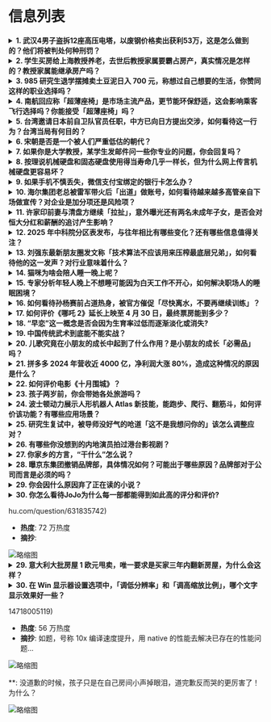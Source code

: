 # 信息列表

<details>
<summary><b>1. 武汉4男子盗拆12座高压电塔，以废钢价格卖出获利53万，这是怎么做到的？他们将被判处何种刑罚？</b></summary>

- **地址**: [传送门](https://www.zhihu.com/question/15477322586)
- **热度**: 823 万热度
- **摘抄**: 2025年2月25日，武汉经开区某电力公司工作人员来到武汉经开区公安分局军山派出...

<img src="https://picx.zhimg.com/80/v2-964c466c2d28a07052dc415cc7bb5285_1440w.png" alt="略缩图" width="200" />
</details>

<details>
<summary><b>2. 学生买房给上海教授养老，去世后教授家属要霸占房产，真实情况是怎样的？教授家属能继承房产吗？</b></summary>

- **地址**: [传送门](https://www.zhihu.com/question/15463753362)
- **热度**: 428 万热度
- **摘抄**: 老师居住环境艰苦 学生“豪气送房” 1983年，二十出头的张玮成为了上海音乐学院...

<img src="https://pic1.zhimg.com/v2-cfe269a6a6ae4af77d76bffecc88da2c_1440w.jpg" alt="略缩图" width="200" />
</details>

<details>
<summary><b>3. 985 研究生退学摆摊卖土豆泥日入 700 元，称想过自己想要的生活，你赞同这样的职业选择吗？</b></summary>

- **地址**: [传送门](https://www.zhihu.com/question/15477690929)
- **热度**: 190 万热度
- **摘抄**: 近日，一则关于985研究生退学摆摊卖土豆泥，日入700元的新闻引发了广泛讨论。虽...

<img src="https://picx.zhimg.com/50/v2-b21c3f0faee786525f40f189ef3cdb3b_b.jpg" alt="略缩图" width="200" />
</details>

<details>
<summary><b>4. 南航回应称「超薄座椅」是市场主流产品，更节能环保舒适，这会影响乘客飞行选择吗？你能接受「超薄座椅」吗？</b></summary>

- **地址**: [传送门](https://www.zhihu.com/question/15410965237)
- **热度**: 126 万热度
- **摘抄**: 近日，有媒体报道称，南方航空公司（以下简称“南方航空”）在部分航线换上了“超薄座...

<img src="https://pic1.zhimg.com/80/v2-3ed731ef40b04a5a21aab61a1709fa8d_1440w.webp?source=1def8aca" alt="略缩图" width="200" />
</details>

<details>
<summary><b>5. 台湾邀请日本前自卫队官员任职，中方已向日方提出交涉，如何看待这一行为？台湾当局有何目的？</b></summary>

- **地址**: [传送门](https://www.zhihu.com/question/15489636283)
- **热度**: 123 万热度
- **摘抄**: 3月21日，外交部发言人毛宁主持例行记者会。有记者就台湾聘请日本前自卫队统合幕僚...

<img src="https://picx.zhimg.com/80/v2-ed410e234de707125b732d0e7c94b5ca_1440w.png" alt="略缩图" width="200" />
</details>

<details>
<summary><b>6. 宋朝是否是一个被人们严重低估的朝代？</b></summary>

- **地址**: [传送门](https://www.zhihu.com/question/479956318)
- **热度**: 121 万热度
- **摘抄**: 

<img src="https://picx.zhimg.com/80/v2-cd0c3341abad45a142f45fb03885de49_1440w.png" alt="略缩图" width="200" />
</details>

<details>
<summary><b>7. 如果你是大学教授，某学生发邮件问一些你专业的问题，你会回复吗？</b></summary>

- **地址**: [传送门](https://www.zhihu.com/question/1886217982943940937)
- **热度**: 98 万热度
- **摘抄**: 

<img src="https://picx.zhimg.com/80/v2-68877f9d90a2bfd0d0fe731128b42909_1440w.png" alt="略缩图" width="200" />
</details>

<details>
<summary><b>8. 按理说机械硬盘和固态硬盘使用得当寿命几乎一样长，但为什么网上传言机械硬盘更容易坏？</b></summary>

- **地址**: [传送门](https://www.zhihu.com/question/348571901)
- **热度**: 85 万热度
- **摘抄**: 

<img src="https://pic1.zhimg.com/80/v2-73d457952da0c7a746fc7e77a63e796d_1440w.webp?source=1def8aca" alt="略缩图" width="200" />
</details>

<details>
<summary><b>9. 如果手机不慎丢失，微信支付宝绑定的银行卡怎么办？</b></summary>

- **地址**: [传送门](https://www.zhihu.com/question/471170255)
- **热度**: 59 万热度
- **摘抄**: 

<img src="https://picx.zhimg.com/v2-67569a3bda3194900ab20f7507970af9_xl.jpg?source=57bbeac9" alt="略缩图" width="200" />
</details>

<details>
<summary><b>10. 海尔集团老总被雷军带火后「出道」做账号，如何看待越来越多高管亲自下场做宣传？对企业是加分项还是风险项？</b></summary>

- **地址**: [传送门](https://www.zhihu.com/question/15495293290)
- **热度**: 58 万热度
- **摘抄**: 和雷军同框走红后，3月21日，海尔集团董事局主席、首席执行官周云杰在社交媒体上正...

<img src="https://picx.zhimg.com/80/v2-21bdf82b62611e6807d51666df764cea_1440w.png" alt="略缩图" width="200" />
</details>

<details>
<summary><b>11. 许家印前妻与清盘方继续「拉扯」，意外曝光还有两名未成年子女，是否会对恒大分红和薪酬的追讨产生影响？</b></summary>

- **地址**: [传送门](https://www.zhihu.com/question/15392438959)
- **热度**: 57 万热度
- **摘抄**: 金融界3月19日消息 在公众视野消失已久的许家印前妻丁玉梅传来最新消息，事关追讨...

<img src="https://picx.zhimg.com/80/v2-a1f69e07cb6a264d857395d6167e007f_1440w.webp?source=1def8aca" alt="略缩图" width="200" />
</details>

<details>
<summary><b>12. 2025 年中科院分区表发布，与往年相比有哪些变化？还有哪些信息值得关注？</b></summary>

- **地址**: [传送门](https://www.zhihu.com/question/15381004398)
- **热度**: 57 万热度
- **摘抄**: 很多1区降为2区，也有很多2区升为1区。大家怎么看？重磅！2025 中科院分区表...

<img src="https://pic1.zhimg.com/80/v2-defd4386e6b7284ff6ae5227951a458d_1440w.png" alt="略缩图" width="200" />
</details>

<details>
<summary><b>13. 刘强东最新朋友圈发文称「技术算法不应该用来压榨最底层兄弟」，如何看待他的这一发声？对行业意味着什么？</b></summary>

- **地址**: [传送门](https://www.zhihu.com/question/15475073304)
- **热度**: 57 万热度
- **摘抄**: 3月21日，据网传截图显示，近日刘强东在朋友圈发文评价京东为快递员缴纳五险一金一...

<img src="https://picx.zhimg.com/80/v2-0eca0af5083664af92a98bbe35ace638_1440w.webp?source=1def8aca" alt="略缩图" width="200" />
</details>

<details>
<summary><b>14. 猫咪为啥会陪人睡一晚上呢？</b></summary>

- **地址**: [传送门](https://www.zhihu.com/question/13289247152)
- **热度**: 55 万热度
- **摘抄**: 我家小blue会在我睡着后 陪我睡一晚上 睡很久很久

<img src="https://pic1.zhimg.com/80/v2-d25bf6316a9354481e9aa10a30734dd8_1440w.webp?source=1def8aca" alt="略缩图" width="200" />
</details>

<details>
<summary><b>15. 专家分析年轻人晚上不想睡可能因为白天工作不开心，如何解决职场人的睡眠困境？</b></summary>

- **地址**: [传送门](https://www.zhihu.com/question/15465236413)
- **热度**: 55 万热度
- **摘抄**: 许多年轻人因白天时间被工作、学习占据，选择在夜晚熬夜娱乐，认为第二天晚起补觉就能...

<img src="https://picx.zhimg.com/80/v2-06544bd8bde851f942e12b3f9a6905d7_1440w.webp?source=1def8aca" alt="略缩图" width="200" />
</details>

<details>
<summary><b>16. 如何看待孙杨赛前占道热身，被官方催促「尽快离水，不要再继续训练」？</b></summary>

- **地址**: [传送门](https://www.zhihu.com/question/15352042475)
- **热度**: 55 万热度
- **摘抄**: https://weibo.com/3847642518/Pjfetskht?r...

<img src="https://pica.zhimg.com/80/v2-efe0df70e108607fb943cc6506c7c5be_1440w.jpg" alt="略缩图" width="200" />
</details>

<details>
<summary><b>17. 如何评价《哪吒 2》延长上映至 4 月 30 日，最终票房能到多少？</b></summary>

- **地址**: [传送门](https://www.zhihu.com/question/15469206165)
- **热度**: 55 万热度
- **摘抄**: 3月21日，@电影哪吒之魔童闹海 发博宣布延长上映至4月30日：“你们的每一份陪...

<img src="https://pica.zhimg.com/50/v2-80442b316bdf662417acad431370155e_b.jpg" alt="略缩图" width="200" />
</details>

<details>
<summary><b>18. “早恋”这一概念是否会因为生育率过低而逐渐淡化或消失?</b></summary>

- **地址**: [传送门](https://www.zhihu.com/question/15139110880)
- **热度**: 55 万热度
- **摘抄**: 

<img src="https://picx.zhimg.com/80/v2-f29916c21001862607063daa4d418ae2_1440w.jpg" alt="略缩图" width="200" />
</details>

<details>
<summary><b>19. 中国传统武术到底能不能实战？</b></summary>

- **地址**: [传送门](https://www.zhihu.com/question/651185892)
- **热度**: 55 万热度
- **摘抄**: 

<img src="https://picx.zhimg.com/50/v2-de4c18107accaa467d6a9362da9724a6_720w.webp?source=1def8aca" alt="略缩图" width="200" />
</details>

<details>
<summary><b>20. 儿歌究竟在小朋友的成长中起到了什么作用？是小朋友的成长「必需品」吗？</b></summary>

- **地址**: [传送门](https://www.zhihu.com/question/15274265762)
- **热度**: 55 万热度
- **摘抄**: 

<img src="https://picx.zhimg.com/80/v2-6e1140118bba3dd37c521d089b43085f_1440w.png" alt="略缩图" width="200" />
</details>

<details>
<summary><b>21. 拼多多 2024 年营收近 4000 亿，净利润大涨 80%，造成这种情况的原因是什么？</b></summary>

- **地址**: [传送门](https://www.zhihu.com/question/15459784425)
- **热度**: 55 万热度
- **摘抄**: 3月20日，拼多多发布2024年第四季度及全年财报。财报显示财报，2024年第四...

<img src="https://pic1.zhimg.com/80/v2-e27dbac129d41ad9c531d8f9247ed52f_1440w.webp?source=1def8aca" alt="略缩图" width="200" />
</details>

<details>
<summary><b>22. 如何评价电影《十月围城》？</b></summary>

- **地址**: [传送门](https://www.zhihu.com/question/21538837)
- **热度**: 55 万热度
- **摘抄**: 

<img src="https://pic3.zhimg.com/50/v2-e2f852aeb89b7a33cb03ef5aff9d87b2_b.jpg" alt="略缩图" width="200" />
</details>

<details>
<summary><b>23. 孩子两岁前，你会带她各处旅游吗？</b></summary>

- **地址**: [传送门](https://www.zhihu.com/question/1886026770437866555)
- **热度**: 55 万热度
- **摘抄**: 

<img src="./img/1.jpg" alt="略缩图" width="200" />
</details>

<details>
<summary><b>24. 波士顿动力展示人形机器人 Atlas 新技能，能跑步、爬行、翻筋斗，如何评价该功能？有哪些应用场景？</b></summary>

- **地址**: [传送门](https://www.zhihu.com/question/15399558159)
- **热度**: 55 万热度
- **摘抄**: 3 月 20 日消息，波士顿动力昨日晚间发布了一段关于人形机器人 Atlas 的...

<img src="https://picx.zhimg.com/80/v2-aa6e44162c84fa6178456bafa398190c_1440w.webp?source=1def8aca" alt="略缩图" width="200" />
</details>

<details>
<summary><b>25. 研究生复试中，被导师没好气的呛道「这不是我想问你的」该怎么调整应对？</b></summary>

- **地址**: [传送门](https://www.zhihu.com/question/14566514129)
- **热度**: 55 万热度
- **摘抄**: 

<img src="https://picx.zhimg.com/50/v2-780ee5ac28afbf7f7fc49df1c7493833_b.jpg" alt="略缩图" width="200" />
</details>

<details>
<summary><b>26. 有哪些你没想到的内地演员拍过港台影视剧？</b></summary>

- **地址**: [传送门](https://www.zhihu.com/question/15195173427)
- **热度**: 55 万热度
- **摘抄**: 主打一个你想不到，像吴京，周迅，汤唯这些就没必要列了

<img src="https://picx.zhimg.com/80/v2-8a43da2e5d4de13ac50d10912becffcf_720w.webp?source=1def8aca" alt="略缩图" width="200" />
</details>

<details>
<summary><b>27. 你家乡的方言，“干什么”怎么说？</b></summary>

- **地址**: [传送门](https://www.zhihu.com/question/13084934421)
- **热度**: 55 万热度
- **摘抄**: 论家乡方言的味道，我们这边“你干什么？”不说干什么？说“你揍啥去勒？”…

<img src="./img/1.jpg" alt="略缩图" width="200" />
</details>

<details>
<summary><b>28. 曝京东集团撤销品牌部，具体情况如何？可能出于哪些原因？品牌部对于公司而言是必须的吗？</b></summary>

- **地址**: [传送门](https://www.zhihu.com/question/15369152049)
- **热度**: 55 万热度
- **摘抄**: IT之家3 月 19 日消息，据雷峰网今日消息，京东集团于 3 月 18 日正式...

<img src="https://pic2.zhimg.com/50/v2-336750c689eb0ba4e97775e8ddb7e7db_b.jpg" alt="略缩图" width="200" />
</details>

<details>
<summary><b>29. 你会因什么原因弃了正在读的小说？</b></summary>

- **地址**: [传送门](https://www.zhihu.com/question/616941387)
- **热度**: 55 万热度
- **摘抄**: 

<img src="./img/1.jpg" alt="略缩图" width="200" />
</details>

<details>
<summary><b>30. 你怎么看待JoJo为什么每一部都能得到如此高的评分和评价?</b></summary>

- **地址**: [传送门](https://www.zhihu.com/question/314954552)
- **热度**: 55 万热度
- **摘抄**: 一入Jo厨深似海，从此节操是路人

<img src="https://picx.zhimg.com/80/v2-3b43adda6543149ab603844f9d08bb48_1440w.webp?source=1def8aca" alt="略缩图" width="200" />
</details>

hu.com/question/631835742)
- **热度**: 72 万热度
- **摘抄**: 

<img src="https://pica.zhimg.com/80/v2-1da0a69908fa7b66ab7b80020ac5a2af_1440w.png" alt="略缩图" width="200" />
</details>

<details>
<summary><b>29. 意大利大批房屋 1 欧元甩卖，唯一要求是买家三年内翻新房屋，为什么会这样？</b></summary>

- **地址**: [传送门](https://www.zhihu.com/question/15355721815)
- **热度**: 71 万热度
- **摘抄**: 几年前，意大利有一批房屋以1欧元（约合人民币7.8元）的"白菜价"出售，如今又有...

<img src="https://pic3.zhimg.com/50/v2-8479b5526660694bcc515c8c36c5c9c0_b.jpg" alt="略缩图" width="200" />
</details>

<details>
<summary><b>30. 在 Win 显示器设置选项中，「调低分辨率」和「调高缩放比例」，哪个文字显示效果好一些？</b></summary>

- **地址**: [传送门](https://www.zhihu.com/question/14929799131)
- **热度**: 62 万热度
- **摘抄**: 目前手上没有能测试的显示器，所以先问问。

<img src="https://pic3.zhimg.com/50/v2-441d2eaa3ba0ba19af9ede31bc771c54_b.jpg" alt="略缩图" width="200" />
</details>

14718005119)
- **热度**: 56 万热度
- **摘抄**: 如题，号称 10x 编译速度提升，用 native 的性能去解决已存在的性能问题...

<img src="https://picx.zhimg.com/80/v2-bae168c21337417b8f841717275a7340_1440w.png" alt="略缩图" width="200" />
</details>

**: 没道歉的时候，孩子只是在自己房间小声掉眼泪，道完歉反而哭的更厉害了！为什么？

<img src="https://pic1.zhimg.com/50/v2-ef4feee5a38c24a9becb98c7dbb1be22_b.jpg" alt="略缩图" width="200" />
</details>

